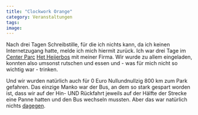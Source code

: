 ```yaml
---
title: "Clockwork Orange"
category: Veranstaltungen
tags: 
image: 
---
```


Nach drei Tagen Schreibstille, für die ich nichts kann, da ich keinen Internetzugang hatte, melde ich mich hiermit zurück. Ich war drei Tage im [Center Parc](http://www.centerparcs.de) [Het Heijerbos](http://www.centerparcs.com/servlet/ContentServer?pagename=CPE/Dispatchers/VillagePage&c=CP_Village&cid=100000000060&Regionid=1000304763685&Countryid=1000304763410&lang=DE&origCountry=1000304763425&showcat=true) mit meiner Firma. Wir wurde zu allem eingeladen, konnten also umsonst rutschen und essen und - was für mich nicht so wichtig war - trinken.  

  

Und wir wurden natürlich auch für 0 Euro Nullundnullzig 800 km zum Park gefahren. Das einzige Manko war der Bus, an dem so stark gespart worden ist, dass wir auf der Hin- UND Rückfahrt jeweils auf der Hälfte der Strecke eine Panne hatten und den Bus wechseln mussten. Aber das war natürlich nichts [dagegen](http://www.misantropolis.de/2005/05/roads-less-travelled-/).